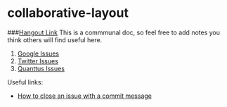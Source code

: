 collaborative-layout
====================
###[Hangout Link](https://plus.google.com/hangouts/_/eug6erj2l35nomzvyj5wzd7ckib)
This is a commmunal doc, so feel free to add notes you think others will find useful here.

1. [Google Issues](https://github.com/mLuby/collaborative-layout/issues?milestone=1&state=open&soft=created&direction=asc)
2. [Twitter Issues](https://github.com/mLuby/collaborative-layout/issues?milestone=2&state=open&soft=created&direction=asc)
3. [Quanttus Issues](https://github.com/mLuby/collaborative-layout/issues?milestone=3&state=open&soft=created&direction=asc)

Useful links:
- [How to close an issue with a commit message](https://help.github.com/articles/closing-issues-via-commit-messages)
